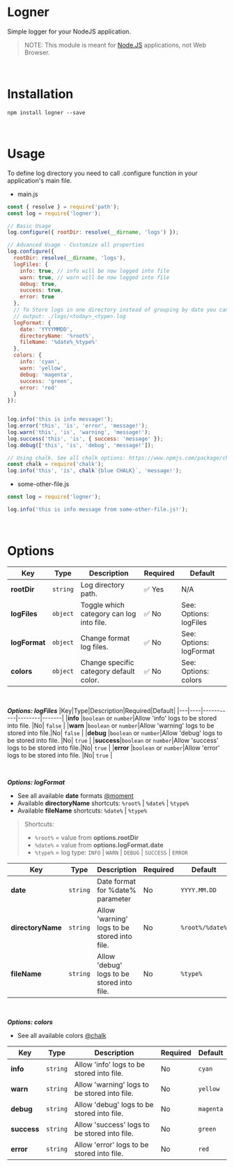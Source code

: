 # Logner
Simple logger for your NodeJS application.

> NOTE: This module is meant for [Node.JS](https://nodejs.org/) applications, not Web Browser.

<br>

# Installation
```
npm install logner --save
```

<br>

# Usage
To define log directory you need to call .configure function in your application's main file.

* main.js
```javascript
const { resolve } = require('path');
const log = require('logner');

// Basic Usage
log.configure({ rootDir: resolve(__dirname, 'logs') });

// Advanced Usage - Customize all properties
log.configure({
  rootDir: resolve(__dirname, 'logs'),
  logFiles: {
    info: true, // info will be now logged into file
    warn: true, // warn will be now logged into file
    debug: true,
    success: true,
    error: true
  },
  // To Store logs in one directory instead of grouping by date you can use following:
  // output: ./logs/<today>_<type>.log
  logFormat: {
    date: 'YYYYMMDD',
    directoryName: '%root%',
    fileName: '%date%_%type%'
  },
  colors: {
    info: 'cyan',
    warn: 'yellow',
    debug: 'magenta',
    success: 'green',
    error: 'red'
  }
});


log.info('this is info message!');
log.error('this', 'is', 'error', 'message!');
log.warn('this', 'is', 'warning', 'message!');
log.success('this', 'is', { success: 'message' });
log.debug(['this', 'is', 'debug', 'message!']);

// Using chalk. See all chalk options: https://www.npmjs.com/package/chalk#usage
const chalk = require('chalk');
log.info('this', 'is', chalk`{blue CHALK}`, 'message!');
```

* some-other-file.js
```javascript
const log = require('logner');

log.info('this is info message from some-other-file.js!');
```

<br>

# Options
|Key|Type|Description|Required|Default|
|---|----|-----------|--------|-------|
|**rootDir**  |`string`|Log directory path.|:white_check_mark: Yes| N/A |
|**logFiles** |`object`|Toggle which category can log into file.| :white_check_mark: No | See: Options: logFiles |
|**logFormat**|`object`|Change format log files.| :white_check_mark: No | See: Options: logFormat |
|**colors**   |`object`|Change specific category default color.| :white_check_mark: No | See: Options: colors |

<br>

***Options: logFiles***
|Key|Type|Description|Required|Default|
|---|----|-----------|--------|-------|
|**info**   |`boolean` or `number`|Allow 'info' logs to be stored into file.   |No| `false` |
|**warn**   |`boolean` or `number`|Allow 'warning' logs to be stored into file.|No| `false` |
|**debug**  |`boolean` or `number`|Allow 'debug' logs to be stored into file.  |No| `true`  |
|**success**|`boolean` or `number`|Allow 'success' logs to be stored into file.|No| `true`  |
|**error**  |`boolean` or `number`|Allow 'error' logs to be stored into file.  |No| `true`  |

<br>

***Options: logFormat***
- See all available **date** formats [@moment](https://momentjs.com/docs/#/displaying/format/)
- Available **directoryName** shortcuts: `%root%` | `%date%` | `%type%`
- Available **fileName** shortcuts: `%date%` | `%type%`
> Shortcuts:
> - `%root%` = value from **options.rootDir**
> - `%date%` = value from **options.logFormat.date**
> - `%type%` = log type: `INFO` | `WARN` | `DEBUG` | `SUCCESS` | `ERROR`

|Key|Type|Description|Required|Default|
|---|----|-----------|--------|-------|
|**date**          |`string`|Date format for %date% parameter            |No| `YYYY.MM.DD` |
|**directoryName** |`string`|Allow 'warning' logs to be stored into file.|No| `%root%/%date%` |
|**fileName**      |`string`|Allow 'debug' logs to be stored into file.  |No| `%type%`  |

<br>

***Options: colors***
- See all available colors [@chalk](https://www.npmjs.com/package/chalk#colors)

|Key|Type   |Description|Required|Default|
|---|----   |-----------|--------|-------|
|**info**   |`string` |Allow 'info' logs to be stored into file.   |No| `cyan` |
|**warn**   |`string` |Allow 'warning' logs to be stored into file.|No| `yellow` |
|**debug**  |`string` |Allow 'debug' logs to be stored into file.  |No| `magenta` |
|**success**|`string` |Allow 'success' logs to be stored into file.|No| `green` |
|**error**  |`string` |Allow 'error' logs to be stored into file.  |No| `red` |